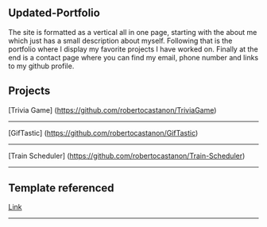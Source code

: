 ## Updated-Portfolio
The site is formatted as a vertical all in one page, starting with the about me which just has a small description about myself. Following that is the portfolio where I display my favorite projects I have worked on. Finally at the end is a contact page where you can find my email, phone number and links to my github profile.

## Projects
[Trivia Game] (https://github.com/robertocastanon/TriviaGame)

----
[GifTastic] (https://github.com/robertocastanon/GifTastic)

----
[Train Scheduler]
(https://github.com/robertocastanon/Train-Scheduler)

----
## Template referenced
[Link](https://startbootstrap.com/templates/scrolling-nav/)

----